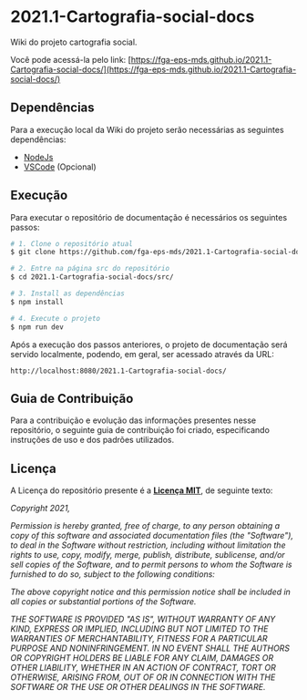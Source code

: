 # 2021.1-Cartografia-social-docs

Wiki do projeto cartografia social. 

Você pode acessá-la pelo link: [https://fga-eps-mds.github.io/2021.1-Cartografia-social-docs/](https://fga-eps-mds.github.io/2021.1-Cartografia-social-docs/)

## Dependências

Para a execução local da Wiki do projeto serão necessárias as seguintes dependências:

* [NodeJs](https://nodejs.org/en/)
* [VSCode]() (Opcional)

## Execução

Para executar o repositório de documentação é necessários os seguintes passos:

```bash
# 1. Clone o repositório atual
$ git clone https://github.com/fga-eps-mds/2021.1-Cartografia-social-docs

# 2. Entre na página src do repositório
$ cd 2021.1-Cartografia-social-docs/src/

# 3. Install as dependências
$ npm install

# 4. Execute o projeto
$ npm run dev
```

Após a execução dos passos anteriores, o projeto de documentação será servido localmente, podendo, em geral, ser acessado através da URL:

```http
http://localhost:8080/2021.1-Cartografia-social-docs/
```

## Guia de Contribuição

Para a contribuição e evolução das informações presentes nesse repositório, o seguinte guia de contribuição foi criado, especificando instruções de uso e dos padrões utilizados.

## Licença 

A Licença do repositório presente é a [**Licença MIT**](https://opensource.org/licenses/MIT), de seguinte texto:

*Copyright 2021,*

*Permission is hereby granted, free of charge, to any person obtaining a copy of this software and associated documentation files (the "Software"), to deal in the Software without restriction, including without limitation the rights to use, copy, modify, merge, publish, distribute, sublicense, and/or sell copies of the Software, and to permit persons to whom the Software is furnished to do so, subject to the following conditions:*

*The above copyright notice and this permission notice shall be included in all copies or substantial portions of the Software.*

*THE SOFTWARE IS PROVIDED "AS IS", WITHOUT WARRANTY OF ANY KIND, EXPRESS OR IMPLIED, INCLUDING BUT NOT LIMITED TO THE WARRANTIES OF MERCHANTABILITY, FITNESS FOR A PARTICULAR PURPOSE AND NONINFRINGEMENT. IN NO EVENT SHALL THE AUTHORS OR COPYRIGHT HOLDERS BE LIABLE FOR ANY CLAIM, DAMAGES OR OTHER LIABILITY, WHETHER IN AN ACTION OF CONTRACT, TORT OR OTHERWISE, ARISING FROM, OUT OF OR IN CONNECTION WITH THE SOFTWARE OR THE USE OR OTHER DEALINGS IN THE SOFTWARE.*

